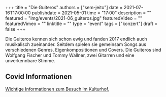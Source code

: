 +++
title = "Die Guiteros"
authors = ["sem-jeito"]
date = 2021-07-16T17:00:00
publishdate = 2021-05-01
time = "17:00"
description = ""
featured = "img/events/2021-06_guiteros.jpg"
featuredVideo = ""
featuredVimeo = ""
linktitle = ""
type = "event"
tags = ["konzert"]
draft = false
+++

Die Guiteros kennen sich schon ewig und fanden 2017 endlich auch musikalisch zueinander. Seitdem spielen sie gemeinsam Songs aus verschiedenen Genres, Eigenkompositionen und Covers. Die Guiteros sind Wolfgang Fischer und Tommy Wallner, zwei Gitarren und eine unverkennbare Stimme.

## Covid Informationen

[Wichtige Informationen zum Besuch im Kulturhof.](covid-info)